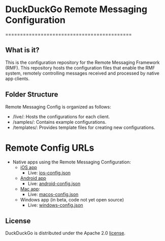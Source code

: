 # DuckDuckGo Remote Messaging Configuration
===========================================

## What is it?
This is the configuration repository for the Remote Messaging Framework (RMF). This repository hosts the configuration files that enable the RMF system, remotely controlling messages received and processed by native app clients.


## Folder Structure
Remote Messaging Config is organized as follows:

- /live/: Hosts the configurations for each client.
- /samples/: Contains example configurations.
- /templates/: Provides template files for creating new configurations.

# Remote Config URLs
- Native apps using the Remote Messaging Configuration:
    -   [iOS app](https://github.com/duckduckgo/iOS)
        -   Live: [ios-config.json](https://staticcdn.duckduckgo.com/remotemessaging/config/v1/ios-config.json)
    -   [Android app](https://github.com/duckduckgo/Android)
        -   Live: [android-config.json](https://staticcdn.duckduckgo.com/remotemessaging/config/v1/android-config.json)
    -   [Mac app](https://github.com/duckduckgo/macos-browser):
        -   Live: [macos-config.json](https://staticcdn.duckduckgo.com/remotemessaging/config/v1/macos-config.json)
    -   Windows app (in beta, code not yet open source)
        -   Live: [windows-config.json](https://staticcdn.duckduckgo.com/remotemessaging/config/v1/windows-config.json)

## License
DuckDuckGo is distributed under the Apache 2.0 [license](https://github.com/duckduckgo/BrowserServicesKit/blob/main/LICENSE).
